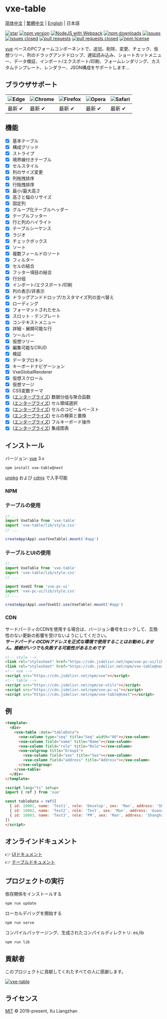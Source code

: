 # vxe-table

[简体中文](README.md) | [繁體中文](README.zh-TW.md) | [English](README.en.md) | 日本語  

[![star](https://gitee.com/x-extends/vxe-table/badge/star.svg?theme=gvp)](https://gitee.com/x-extends/vxe-table/stargazers)
[![npm version](https://img.shields.io/npm/v/vxe-table.svg?style=flat-square)](https://www.npmjs.com/package/vxe-table)
[![NodeJS with Webpack](https://github.com/x-extends/vxe-table/actions/workflows/webpack.yml/badge.svg)](https://github.com/x-extends/vxe-table/actions/workflows/webpack.yml)
[![npm downloads](https://img.shields.io/npm/dt/vxe-table.svg?style=flat-square)](https://npm-stat.com/charts.html?package=vxe-table)
[![issues](https://img.shields.io/github/issues/x-extends/vxe-table.svg)](https://github.com/x-extends/vxe-table/issues)
[![issues closed](https://img.shields.io/github/issues-closed/x-extends/vxe-table.svg)](https://github.com/x-extends/vxe-table/issues?q=is%3Aissue+is%3Aclosed)
[![pull requests](https://img.shields.io/github/issues-pr/x-extends/vxe-table.svg)](https://github.com/x-extends/vxe-table/pulls)
[![pull requests closed](https://img.shields.io/github/issues-pr-closed/x-extends/vxe-table.svg)](https://github.com/x-extends/vxe-table/pulls?q=is%3Apr+is%3Aclosed)
[![npm license](https://img.shields.io/github/license/mashape/apistatus.svg)](LICENSE)

[vue](https://www.npmjs.com/package/vue) ベースのPCフォームコンポーネントで、追加、削除、変更、チェック、仮想ツリー、列のドラッグアンドドロップ、遅延読み込み、ショートカットメニュー、データ検証、インポート/エクスポート/印刷、フォームレンダリング、カスタムテンプレート、レンダラー、JSON構成をサポートします...

## ブラウザサポート

![Edge](https://raw.github.com/alrra/browser-logos/master/src/edge/edge_48x48.png) | ![Chrome](https://raw.github.com/alrra/browser-logos/master/src/chrome/chrome_48x48.png) | ![Firefox](https://raw.github.com/alrra/browser-logos/master/src/firefox/firefox_48x48.png) | ![Opera](https://raw.github.com/alrra/browser-logos/master/src/opera/opera_48x48.png) | ![Safari](https://raw.github.com/alrra/browser-logos/master/src/safari/safari_48x48.png)
--- | --- | --- | --- | --- |
最新 ✔ | 最新 ✔ | 最新 ✔ | 最新 ✔ | 最新 ✔ |

## 機能

* [x] 基本テーブル
* [x] 構成グリッド
* [x] ストライプ
* [x] 境界線付きテーブル
* [x] セルスタイル
* [x] 列のサイズ変更
* [x] 列拖拽排序
* [x] 行拖拽排序
* [x] 最小/最大高さ
* [x] 高さと幅のリサイズ
* [x] 固定列
* [x] グループ化テーブルヘッダー
* [x] テーブルフッター
* [x] 行と列のハイライト
* [x] テーブルシーケンス
* [x] ラジオ
* [x] チェックボックス
* [x] ソート
* [x] 複数フィールドのソート
* [x] フィルター
* [x] セルの結合
* [x] フッター項目の結合
* [x] 行分组
* [x] インポート/エクスポート/印刷
* [x] 列の表示/非表示
* [x] ドラッグアンドドロップ/カスタマイズ列の並べ替え
* [x] ローディング
* [x] フォーマットされたセル
* [x] スロット - テンプレート
* [x] コンテキストメニュー
* [x] 詳細 - 展開可能な行
* [x] ツールバー
* [x] 仮想ツリー
* [x] 編集可能なCRUD
* [x] 検証
* [x] データプロキシ
* [x] キーボードナビゲーション
* [x] VxeGlobalRenderer
* [x] 仮想スクロール
* [x] 仮想マージ
* [x] CSS変数テーマ
* [x] ([エンタープライズ](https://vxetable.cn/pluginDocs/)) 数据分组与聚合函数
* [x] ([エンタープライズ](https://vxetable.cn/pluginDocs/)) セル領域選択
* [x] ([エンタープライズ](https://vxetable.cn/pluginDocs/)) セルのコピー＆ペースト
* [x] ([エンタープライズ](https://vxetable.cn/pluginDocs/)) セルの検索と置換
* [x] ([エンタープライズ](https://vxetable.cn/pluginDocs/)) フルキーボード操作
* [x] ([エンタープライズ](https://vxetable.cn/pluginDocs/)) 集成图表

## インストール

バージョン: [vue](https://www.npmjs.com/package/vue) 3.x

```shell
npm install vxe-table@next
```

[unpkg](https://unpkg.com/vxe-table/) および [cdnjs](https://cdn.jsdelivr.net/npm/vxe-table/) で入手可能

### NPM

### テーブルの使用

```javascript
// ...
import VxeTable from 'vxe-table'
import 'vxe-table/lib/style.css'
// ...

createApp(App).use(VxeTable).mount('#app')
```

### テーブルとUIの使用

```javascript
// ...
import VxeTable from 'vxe-table'
import 'vxe-table/lib/style.css'
// ...

import VxeUI from 'vxe-pc-ui'
import 'vxe-pc-ui/lib/style.css'
// ...

createApp(App).use(VxeUI).use(VxeTable).mount('#app')
```

### CDN

サードパーティのCDNを使用する場合は、バージョン番号をロックして、互換性のない更新の影響を受けないようにしてください。  
***サードパーティのCDNアドレスを正式な環境で使用することはお勧めしません。接続がいつでも失敗する可能性があるためです***  

```HTML
<!-- style -->
<link rel="stylesheet" href="https://cdn.jsdelivr.net/npm/vxe-pc-ui/lib/style.css">
<link rel="stylesheet" href="https://cdn.jsdelivr.net/npm/vxe-table@next/lib/style.css">
<!-- vue -->
<script src="https://cdn.jsdelivr.net/npm/vue"></script>
<!-- table -->
<script src="https://cdn.jsdelivr.net/npm/xe-utils"></script>
<script src="https://cdn.jsdelivr.net/npm/vxe-pc-ui"></script>
<script src="https://cdn.jsdelivr.net/npm/vxe-table@next"></script>
```

## 例

```html
<template>
  <div>
    <vxe-table :data="tableData">
      <vxe-column type="seq" title="Seq" width="60"></vxe-column>
      <vxe-column field="name" title="Name"></vxe-column>
      <vxe-column field="role" title="Role"></vxe-column>
      <vxe-colgroup title="Group1">
        <vxe-column field="sex" title="Sex"></vxe-column>
        <vxe-column field="address" title="Address"></vxe-column>
      </vxe-colgroup>
    </vxe-table>
  </div>
</template>

<script lang="ts" setup>
import { ref } from 'vue'

const tableData = ref([
  { id: 10001, name: 'Test1', role: 'Develop', sex: 'Man', address: 'Shenzhen' },
  { id: 10002, name: 'Test2', role: 'Test', sex: 'Man', address: 'Guangzhou' },
  { id: 10003, name: 'Test3', role: 'PM', sex: 'Man', address: 'Shanghai' }
])
</script>
```

## オンラインドキュメント

👉 [UIドキュメント](https://vxeui.com)  
👉 [テーブルドキュメント](https://vxetable.cn)  

## プロジェクトの実行

依存関係をインストールする

```shell
npm run update
```

ローカルデバッグを開始する

```shell
npm run serve
```

コンパイルパッケージング、生成されたコンパイルディレクトリ: es,lib

```shell
npm run lib
```

## 貢献者

このプロジェクトに貢献してくれたすべての人に感謝します。

[![vxe-table](https://contrib.rocks/image?repo=x-extends/vxe-table)](https://github.com/x-extends/vxe-table/graphs/contributors)

## ライセンス

[MIT](LICENSE) © 2019-present, Xu Liangzhan

